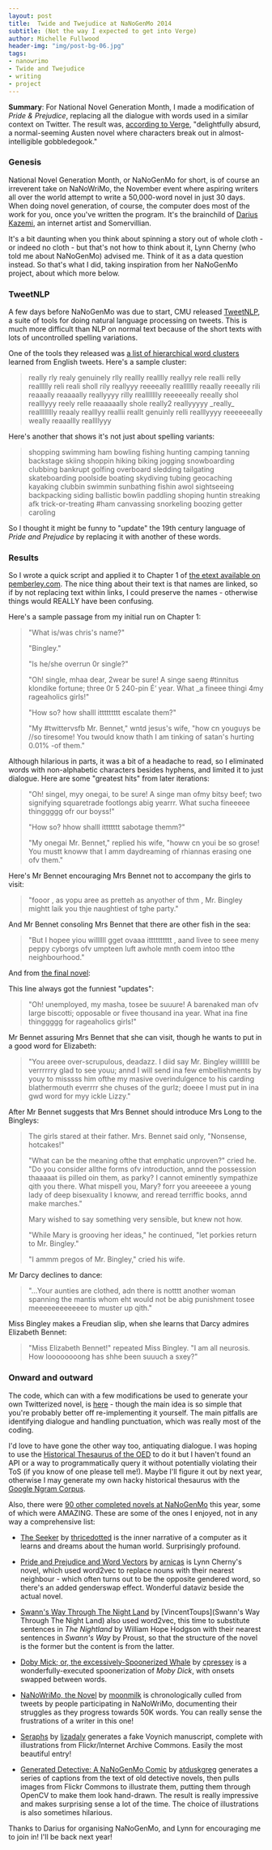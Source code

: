 ```yaml
---
layout: post
title:  Twide and Twejudice at NaNoGenMo 2014
subtitle: (Not the way I expected to get into Verge)
author: Michelle Fullwood
header-img: "img/post-bg-06.jpg"
tags:
- nanowrimo
- Twide and Twejudice
- writing
- project
---
```


**Summary**: For National Novel Generation Month, I made a modification of *Pride & Prejudice*, replacing all the dialogue with words used in a similar context on Twitter. The result was, [according to Verge](http://www.theverge.com/2014/11/25/7276157/nanogenmo-robot-author-novel), "delightfully absurd, a normal-seeming Austen novel where characters break out in almost-intelligible gobbledegook."

### Genesis

National Novel Generation Month, or NaNoGenMo for short, is of course an irreverent take on NaNoWriMo, the November event where aspiring writers all over the world attempt to write a 50,000-word novel in just 30 days. When doing novel generation, of course, the computer does most of the work for you, once you've written the program. It's the brainchild of [Darius Kazemi](http://tinysubversions.com/), an internet artist and Somervillian.

It's a bit daunting when you think about spinning a story out of whole cloth - or indeed no cloth - but that's not how to think about it, Lynn Cherny (who told me about NaNoGenMo) advised me. Think of it as a data question instead. So that's what I did, taking inspiration from her NaNoGenMo project, about which more below.

### TweetNLP

A few days before NaNoGenMo was due to start, CMU released [TweetNLP](http://www.ark.cs.cmu.edu/TweetNLP/), a suite of tools for doing natural language processing on tweets. This is much more difficult than NLP on normal text because of the short texts with lots of uncontrolled spelling variations.

One of the tools they released was [a list of hierarchical word clusters](http://www.ark.cs.cmu.edu/TweetNLP/#resources) learned from English tweets. Here's a sample cluster:

> really rly realy genuinely rlly reallly realllly reallyy rele realli relly reallllly reli reali sholl
  rily reallyyy reeeeally realllllly reaally reeeally rili reaaally reaaaally reallyyyy rilly
  reallllllly reeeeeally reeally shol realllyyy reely relle reaaaaally shole really2 reallyyyyy 
  \_really\_ realllllllly reaaly realllyy reallii reallt genuinly relli realllyyyy reeeeeeally weally
  reaaallly reallllyyy

Here's another that shows it's not just about spelling variants:

> shopping swimming ham bowling fishing hunting camping tanning backstage skiing shoppin hiking biking
  jogging snowboarding clubbing bankrupt golfing overboard sledding tailgating skateboarding poolside
  boating skydiving tubing geocaching kayaking clubbin swimmin sunbathing fishin awol sightseeing
  backpacking siding ballistic bowlin paddling shoping huntin streaking afk trick-or-treating #ham
  canvassing snorkeling boozing getter caroling

So I thought it might be funny to "update" the 19th century language of *Pride and Prejudice* by replacing it with another of these words.

### Results

So I wrote a quick script and applied it to Chapter 1 of [the etext available on pemberley.com](http://www.pemberley.com/janeinfo/pridprej.html). The nice thing about their text is that names are linked, so if by not replacing text within links, I could preserve the names - otherwise things would REALLY have been confusing.

Here's a sample passage from my initial run on Chapter 1:

> "What is/was chris's name?"
>
> "Bingley."
>
> "Is he/she overrun 0r single?"
>
> "Oh! single, mhaa dear, 2wear be sure! A singe saeng #tinnitus klondike fortune; three 0r 5 240-pin É‘ year. What _a fineee thingi 4my rageaholics girls!"
>
> "How so? how shalll ittttttttt escalate them?"
>
> "My #twittervsfb Mr. Bennet," wntd jesus's wife, "how cn youguys be //so tiresome! You twould know thath I am tinking of satan's hurting 0.01% -of them."

Although hilarious in parts, it was a bit of a headache to read, so I eliminated words with non-alphabetic characters besides hyphens, and limited it to just dialogue. Here are some "greatest hits" from later iterations:

> "Oh! singel, myy onegai, to be sure! A singe man ofmy bitsy beef; two signifying squaretrade footlongs abig yearrr. What sucha fineeeee thinggggg ofr our boyss!"
>
> "How so? hhow shalll ittttttt sabotage themm?"
>
> "My onegai Mr. Bennet," replied his wife, "howw cn youi be so grose! You mustt knoww that I amm daydreaming of rhiannas erasing one ofv them."

Here's Mr Bennet encouraging Mrs Bennet not to accompany the girls to visit:

> "fooor , as yopu aree as pretteh as anyother of thm , Mr. Bingley mightt laik you thje naughtiest of tghe party."

And Mr Bennet consoling Mrs Bennet that there are other fish in the sea:

> "But I hopee yiou willllll gget ovaaa itttttttttt , aand livee to seee meny peppy cyborgs ofv umpteen luft awhole mnth coem intoo tthe neighbourhood."

And from [the final novel](https://rawgit.com/michelleful/NaNoGenMo/master/twide_and_twejudice.html):

This line always got the funniest "updates":

> "Oh! unemployed, my masha, tosee be suuure! A barenaked man ofv large biscotti; opposable or fivee thousand ina year. What ina fine thinggggg for rageaholics girls!"

Mr Bennet assuring Mrs Bennet that she can visit, though he wants to put in a good word for Elizabeth:

> "You areee over-scrupulous, deadazz. I diid say Mr. Bingley willlllll be verrrrrry glad to see youu; annd I will send ina few embellishments by youy to misssss him ofthe my masive overindulgence to his carding blathermouth everrrr she chuses of the gurlz; doeee I must put in ina gwd word for myy ickle Lizzy."

After Mr Bennet suggests that Mrs Bennet should introduce Mrs Long to the Bingleys:

> The girls stared at their father. Mrs. Bennet said only, "Nonsense, hotcakes!"
>
>"What can be the meaning ofthe that emphatic unproven?" cried he. "Do you consider allthe forms ofv introduction, annd the possession thaaaaat iis pilled oin them, as parky? I cannot eminently sympathize qith you there. What mispell you, Mary? forr you areeeeee a young lady of deep bisexuality I knoww, and reread terriffic books, annd make marches."
>
>Mary wished to say something very sensible, but knew not how.
>
>"While Mary is grooving her ideas," he continued, "let porkies return to Mr. Bingley."
>
>"I ammm pregos of Mr. Bingley," cried his wife.

Mr Darcy declines to dance:

> "...Your aunties are clothed, adn there is notttt another woman spanning the mantis whom eht would not be abig punishment tosee meeeeeeeeeeeee to muster up qith."

Miss Bingley makes a Freudian slip, when she learns that Darcy admires Elizabeth Bennet:

> "Miss Elizabeth Bennet!" repeated Miss Bingley. "I am all neurosis. How loooooooong has shhe been suuuch a sxey?"

### Onward and outward

The code, which can with a few modifications be used to generate your own Twitterized novel, is [here](https://github.com/michelleful/NaNoGenMo) - though the main idea is so simple that you're probably better off re-implementing it yourself. The main pitfalls are identifying dialogue and handling punctuation, which was really most of the coding.

I'd love to have gone the other way too, antiquating dialogue. I was hoping to use the [Historical Thesaurus of the OED](http://historicalthesaurus.arts.gla.ac.uk/) to do it but I haven't found an API or a way to programmatically query it without potentially violating their ToS (if you know of one please tell me!). Maybe I'll figure it out by next year, otherwise I may generate my own hacky historical thesaurus with the [Google Ngram Corpus](http://storage.googleapis.com/books/ngrams/books/datasetsv2.html).

Also, there were [90 other completed novels at NaNoGenMo](https://github.com/dariusk/NaNoGenMo-2014/labels/completed) this year, some of which were AMAZING. These are some of the ones I enjoyed, not in any way a comprehensive list:

* [The Seeker](https://github.com/dariusk/NaNoGenMo-2014/issues/146) by [thricedotted](https://github.com/thricedotted) is the inner narrative of a computer as it learns and dreams about the human world. Surprisingly profound.

* [Pride and Prejudice and Word Vectors](https://github.com/dariusk/NaNoGenMo-2014/issues/114) by [arnicas](https://github.com/arnicas) is Lynn Cherny's novel, which used word2vec to replace nouns with their nearest neighbour - which often turns out to be the opposite gendered word, so there's an added genderswap effect. Wonderful dataviz beside the actual novel.

* [Swann's Way Through The Night Land](https://github.com/dariusk/NaNoGenMo-2014/issues/91) by [VincentToups](Swann's Way Through The Night Land) also used word2vec, this time to substitute sentences in *The Nightland* by William Hope Hodgson with their nearest sentences in *Swann's Way* by Proust, so that the structure of the novel is the former but the content is from the latter.

* [Doby Mick; or, the excessively-Spoonerized Whale](https://github.com/dariusk/NaNoGenMo-2014/issues/110) by [cpressey](https://github.com/cpressey) is a wonderfully-executed spoonerization of *Moby Dick*, with onsets swapped between words.

* [NaNoWriMo, the Novel](https://github.com/dariusk/NaNoGenMo-2014/issues/99) by [moonmilk](https://github.com/moonmilk) is chronologically culled from tweets by people participating in NaNoWriMo, documenting their struggles as they progress towards 50K words. You can really sense the frustrations of a writer in this one!

* [Seraphs](https://github.com/dariusk/NaNoGenMo-2014/issues/45) by [lizadaly](https://github.com/lizadaly) generates a fake Voynich manuscript, complete with illustrations from Flickr/Internet Archive Commons. Easily the most beautiful entry!

* [Generated Detective: A NaNoGenMo Comic](https://github.com/dariusk/NaNoGenMo-2014/issues/70) by [atduskgreg](https://github.com/atduskgreg) generates a series of captions from the text of old detective novels, then pulls images from Flickr Commons to illustrate them, putting them through OpenCV to make them look hand-drawn. The result is really impressive and makes surprising sense a lot of the time. The choice of illustrations is also sometimes hilarious.

Thanks to Darius for organising NaNoGenMo, and Lynn for encouraging me to join in! I'll be back next year!
